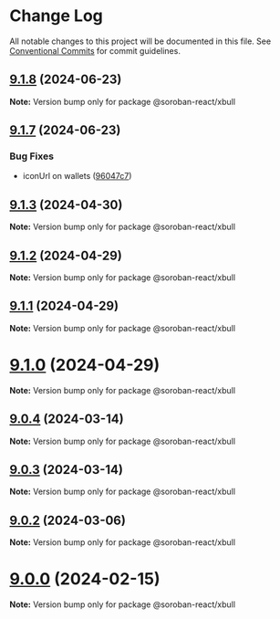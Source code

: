 # Change Log

All notable changes to this project will be documented in this file.
See [Conventional Commits](https://conventionalcommits.org) for commit guidelines.

## [9.1.8](https://github.com/paltalabs/soroban-react/compare/v9.1.7...v9.1.8) (2024-06-23)

**Note:** Version bump only for package @soroban-react/xbull

## [9.1.7](https://github.com/paltalabs/soroban-react/compare/v9.1.6...v9.1.7) (2024-06-23)

### Bug Fixes

- iconUrl on wallets ([96047c7](https://github.com/paltalabs/soroban-react/commit/96047c7d8ea9174cfc0e21999811e7ec919f4e99))

## [9.1.3](https://github.com/paltalabs/soroban-react/compare/v9.1.2...v9.1.3) (2024-04-30)

**Note:** Version bump only for package @soroban-react/xbull

## [9.1.2](https://github.com/paltalabs/soroban-react/compare/v9.1.1...v9.1.2) (2024-04-29)

**Note:** Version bump only for package @soroban-react/xbull

## [9.1.1](https://github.com/paltalabs/soroban-react/compare/v9.1.0...v9.1.1) (2024-04-29)

**Note:** Version bump only for package @soroban-react/xbull

# [9.1.0](https://github.com/paltalabs/soroban-react/compare/v9.0.4...v9.1.0) (2024-04-29)

**Note:** Version bump only for package @soroban-react/xbull

## [9.0.4](https://github.com/paltalabs/soroban-react/compare/v9.0.3...v9.0.4) (2024-03-14)

**Note:** Version bump only for package @soroban-react/xbull

## [9.0.3](https://github.com/paltalabs/soroban-react/compare/v9.0.2...v9.0.3) (2024-03-14)

**Note:** Version bump only for package @soroban-react/xbull

## [9.0.2](https://github.com/paltalabs/soroban-react/compare/v9.0.1...v9.0.2) (2024-03-06)

**Note:** Version bump only for package @soroban-react/xbull

# [9.0.0](https://github.com/paltalabs/soroban-react/compare/v8.1.1...v9.0.0) (2024-02-15)

**Note:** Version bump only for package @soroban-react/xbull
